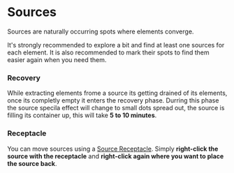 Sources
=======

Sources are naturally occurring spots where elements converge.

It's strongly recommended to explore a bit and find at least one sources for each element.
It is also recommended to mark their spots to find them easier again when you need them.

### Recovery
While extracting elements frome a source its getting drained of its elements, once its completly empty it enters the recovery phase.
Durring this phase the source specila effect will change to small dots spread out, the source is filling its container up, this will take __5 to 10 minutes__.

### Receptacle
You can move sources using a [Source Receptacle]. Simply __right-click the source with the receptacle__ and __right-click again where you want to place the source back__.

[Source Receptacle]: /items/source-receptacle
